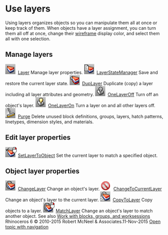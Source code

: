 ---
---


# Use layers
Using layers organizes objects so you can manipulate them all at once or keep track of them. When objects have a layer assignment, you can turn them all off at once, change their [wireframe](view-displaymode-options.html#wireframe) display color, and select them all with one selection.

## Manage layers
![images/layer.png](images/layer.png) [Layer](layer.html) 
Manage layer properties.
![images/layerstatemanager.png](images/layerstatemanager.png) [LayerStateManager](layerstatemanager.html) 
Save and restore the current layer state.
![images/duplayer.png](images/duplayer.png) [DupLayer](duplayer.html) 
Duplicate (copy) a layer including all layer attributes and geometry.
![images/onelayeroff.png](images/onelayeroff.png) [OneLayerOff](onelayeron.html#onelayeroff) 
Turn off an object's layer.
![images/onelayeron.png](images/onelayeron.png) [OneLayerOn](onelayeron.html) 
Turn a layer on and all other layers off.
![images/purge.png](images/purge.png) [Purge](purge.html) 
Delete unused block definitions, groups, layers, hatch patterns, linetypes, dimension styles, and materials.

## Edit layer properties
![images/setlayertoobject.png](images/setlayertoobject.png) [SetLayerToObject](setlayertoobject.html) 
Set the current layer to match a specified object.

## Object layer properties
![images/changelayer.png](images/changelayer.png) [ChangeLayer](layer.html#changelayer) 
Change an object's layer.
![images/-no-toolbar-button.png](images/-no-toolbar-button.png) [ChangeToCurrentLayer](layer.html#changetocurrentlayer) 
Change an object's layer to the current layer.
![images/copytolayer.png](images/copytolayer.png) [CopyToLayer](layer.html#copytolayer) 
Copy objects to a layer.
![images/matchlayer.png](images/matchlayer.png) [MatchLayer](matchlayer.html) 
Change an object's layer to match another object.
See also
 [Work with blocks, groups, and worksessions](sak-blocksgroups.html) 
&#160;
&#160;
Rhinoceros 6 © 2010-2015 Robert McNeel &amp; Associates.11-Nov-2015
 [Open topic with navigation](sak-layer.html) 

